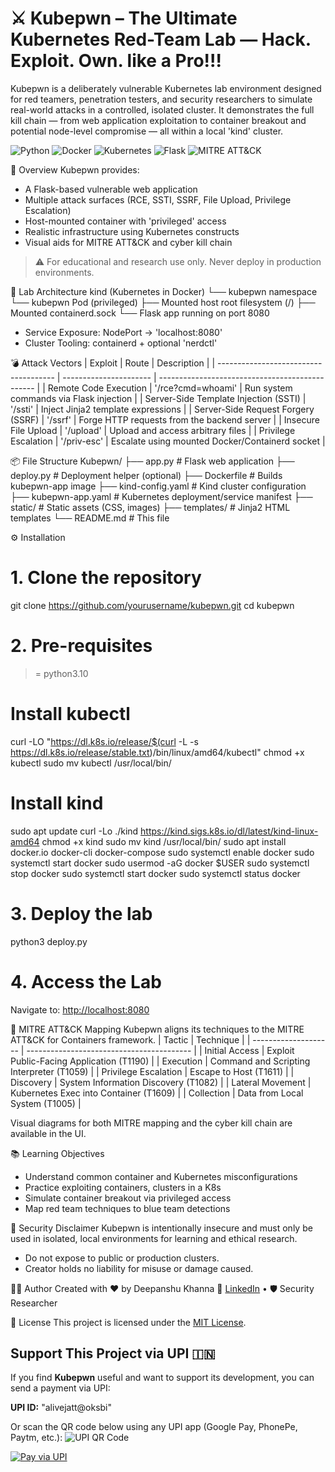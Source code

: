 # ⚔️ Kubepwn – The Ultimate Kubernetes Red-Team Lab — Hack. Exploit. Own. like a Pro!!!

Kubepwn is a deliberately vulnerable Kubernetes lab environment designed for red teamers, penetration testers, and security researchers to simulate real-world attacks in a controlled, isolated cluster. It demonstrates the full kill chain — from web application exploitation to container breakout and potential node-level compromise — all within a local 'kind' cluster.

<!-- Badges -->
![Python](https://img.shields.io/badge/Python-3.10%2B-blue?style=for-the-badge&logo=python&logoColor=white)
![Docker](https://img.shields.io/badge/Docker-Enabled-2496ED?style=for-the-badge&logo=docker&logoColor=white)
![Kubernetes](https://img.shields.io/badge/Kubernetes-Local%20Cluster-326CE5?style=for-the-badge&logo=kubernetes&logoColor=white)
![Flask](https://img.shields.io/badge/Flask-API-black?style=for-the-badge&logo=flask&logoColor=white)
![MITRE ATT&CK](https://img.shields.io/badge/MITRE%20ATT%26CK-Mapped-red?style=for-the-badge)

📌 Overview
Kubepwn provides:
- A Flask-based vulnerable web application
- Multiple attack surfaces (RCE, SSTI, SSRF, File Upload, Privilege Escalation)
- Host-mounted container with 'privileged' access
- Realistic infrastructure using Kubernetes constructs
- Visual aids for MITRE ATT&CK and cyber kill chain

> ⚠️ For educational and research use only. Never deploy in production environments.

 🧩 Lab Architecture
kind (Kubernetes in Docker)
└── kubepwn namespace
    └── kubepwn Pod (privileged)
        ├── Mounted host root filesystem (/)
        ├── Mounted containerd.sock
        └── Flask app running on port 8080

* Service Exposure: NodePort → 'localhost:8080'
* Cluster Tooling: containerd + optional 'nerdctl'

 💣 Attack Vectors
| Exploit                               | Route                  | Description                                     |
| ------------------------------------- | ---------------------- | ----------------------------------------------- |
| Remote Code Execution                 | '/rce?cmd=whoami'      | Run system commands via Flask injection         |
| Server-Side Template Injection (SSTI) | '/ssti'                | Inject Jinja2 template expressions              |
| Server-Side Request Forgery (SSRF)    | '/ssrf'				         | Forge HTTP requests from the backend server     |
| Insecure File Upload                  | '/upload'              | Upload and access arbitrary files               |
| Privilege Escalation                  | '/priv-esc'            | Escalate using mounted Docker/Containerd socket |

 📦 File Structure
Kubepwn/
├── app.py                   # Flask web application
├── deploy.py                # Deployment helper (optional)
├── Dockerfile               # Builds kubepwn-app image
├── kind-config.yaml         # Kind cluster configuration
├── kubepwn-app.yaml         # Kubernetes deployment/service manifest
├── static/                  # Static assets (CSS, images)
├── templates/               # Jinja2 HTML templates
└── README.md                # This file

 ⚙️ Installation
# 1. Clone the repository
git clone https://github.com/yourusername/kubepwn.git
cd kubepwn

# 2. Pre-requisites
>= python3.10

# Install kubectl
curl -LO "https://dl.k8s.io/release/$(curl -L -s https://dl.k8s.io/release/stable.txt)/bin/linux/amd64/kubectl"
chmod +x kubectl
sudo mv kubectl /usr/local/bin/

# Install kind
sudo apt update
curl -Lo ./kind https://kind.sigs.k8s.io/dl/latest/kind-linux-amd64
chmod +x kind
sudo mv kind /usr/local/bin/
sudo apt install docker.io docker-cli docker-compose 
sudo systemctl enable docker
sudo systemctl start docker
sudo usermod -aG docker $USER
sudo systemctl stop docker 
sudo systemctl start docker
sudo systemctl status docker

# 3. Deploy the lab
python3 deploy.py

# 4. Access the Lab
Navigate to: [http://localhost:8080](http://localhost:8080)


 🎯 MITRE ATT\&CK Mapping
Kubepwn aligns its techniques to the MITRE ATT\&CK for Containers framework.
| Tactic               | Technique                                 |
| -------------------- | ----------------------------------------- |
| Initial Access       | Exploit Public-Facing Application (T1190) |
| Execution            | Command and Scripting Interpreter (T1059) |
| Privilege Escalation | Escape to Host (T1611)                    |
| Discovery            | System Information Discovery (T1082)      |
| Lateral Movement     | Kubernetes Exec into Container (T1609)    |
| Collection           | Data from Local System (T1005)            |

Visual diagrams for both MITRE mapping and the cyber kill chain are available in the UI.

 📚 Learning Objectives
* Understand common container and Kubernetes misconfigurations
* Practice exploiting containers, clusters in a K8s
* Simulate container breakout via privileged access
* Map red team techniques to blue team detections

 🔐 Security Disclaimer
Kubepwn is intentionally insecure and must only be used in isolated, local environments for learning and ethical research.

* Do not expose to public or production clusters.
* Creator holds no liability for misuse or damage caused.

 👨‍💻 Author
Created with ❤️ by Deepanshu Khanna
🔗 [LinkedIn](https://www.linkedin.com/in/deepanshu-khanna/) • 🛡️ Security Researcher

 📝 License
This project is licensed under the [MIT License](LICENSE).

## Support This Project via UPI 🇮🇳

If you find **Kubepwn** useful and want to support its development, you can send a payment via UPI:

**UPI ID:** "alivejatt@oksbi"


Or scan the QR code below using any UPI app (Google Pay, PhonePe, Paytm, etc.):
![UPI QR Code](https://api.qrserver.com/v1/create-qr-code/?data=upi://pay?pa=alivejatt@oksbi&size=200x200)

[![Pay via UPI](https://img.shields.io/badge/Pay%20via-UPI-blue?style=for-the-badge&logo=google-pay)](upi://pay?pa=alivejatt@oksbi&pn=Kubepwn+Support&cu=INR)
